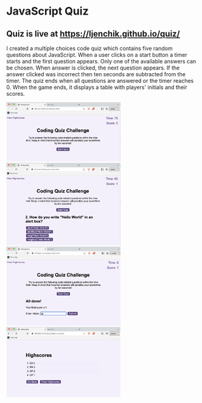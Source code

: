 # JavaScript Quiz

## Quiz is live at https://ljenchik.github.io/quiz/


I created a multiple choices code quiz which contains five random questions about JavaScript. When a user clicks on a start button a timer starts and the first question appears. Only one of the available answers can be chosen. When answer is clicked, the next question appears. If the answer clicked was incorrect then ten seconds are subtracted from the timer. The quiz ends when all questions are answered or the timer reaches 0. When the game ends, it displays a table with players' initials and their scores. 
  

<p float="center">
<img src="./assets/screenshots/start.png"  width="300"/>
<img src="./assets/screenshots/question.png"  width="300"/>
<img src="./assets/screenshots/submit.png"  width="300"/>
<img src="./assets/screenshots/scores.png"  width="300"/>
</p>
